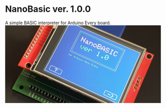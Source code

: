 # NanoBasic ver. 1.0.0
A simple BASIC interpreter for Arduino Every board.
![Model](https://github.com/Remo-67/NanoBasic/blob/main/photos/nanoBasic_photo_1.png)
